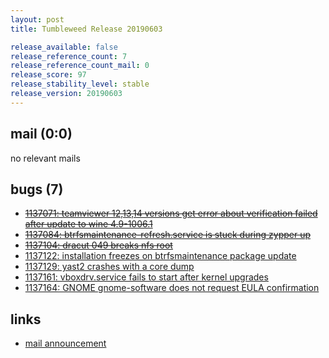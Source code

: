 ```yaml
---
layout: post
title: Tumbleweed Release 20190603

release_available: false
release_reference_count: 7
release_reference_count_mail: 0
release_score: 97
release_stability_level: stable
release_version: 20190603
---
```


## mail (0:0)

no relevant mails

## bugs (7)

<!--more-->

- ~~[1137071: teamviewer 12,13,14 versions get error about verification failed after update to wine 4.9-1006.1](https://bugzilla.opensuse.org/show_bug.cgi?id=1137071)~~
- ~~[1137084: btrfsmaintenance-refresh.service is stuck during zypper up](https://bugzilla.opensuse.org/show_bug.cgi?id=1137084)~~
- ~~[1137104: dracut 049 breaks nfs root](https://bugzilla.opensuse.org/show_bug.cgi?id=1137104)~~
- [1137122: installation freezes on btrfsmaintenance package update](https://bugzilla.opensuse.org/show_bug.cgi?id=1137122)
- [1137129: yast2 crashes with a core dump](https://bugzilla.opensuse.org/show_bug.cgi?id=1137129)
- [1137161: vboxdrv.service fails to start after kernel upgrades](https://bugzilla.opensuse.org/show_bug.cgi?id=1137161)
- [1137164: GNOME gnome-software does not request EULA confirmation](https://bugzilla.opensuse.org/show_bug.cgi?id=1137164)



## links

- [mail announcement](https://lists.opensuse.org/opensuse-factory/2019-06/msg00078.html)
